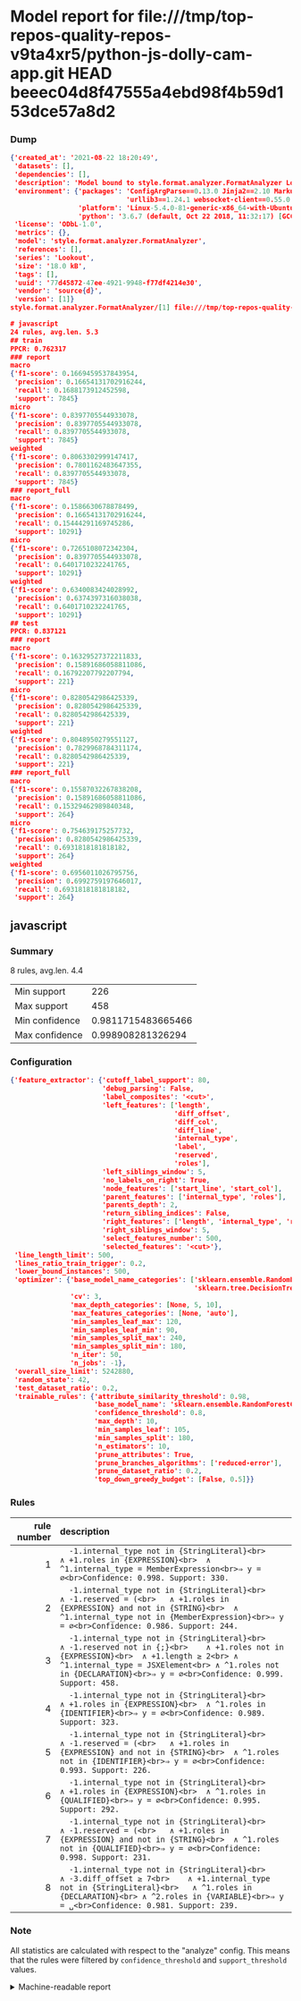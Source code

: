 # Model report for file:///tmp/top-repos-quality-repos-v9ta4xr5/python-js-dolly-cam-app.git HEAD beeec04d8f47555a4ebd98f4b59d153dce57a8d2

### Dump

```json
{'created_at': '2021-08-22 18:20:49',
 'datasets': [],
 'dependencies': [],
 'description': 'Model bound to style.format.analyzer.FormatAnalyzer Lookout analyzer.',
 'environment': {'packages': 'ConfigArgParse==0.13.0 Jinja2==2.10 MarkupSafe==1.1.1 PyStemmer==1.3.0 PyYAML==5.1 Pympler==0.5 SQLAlchemy==1.2.10 SQLAlchemy-Utils==0.33.3 asdf==2.3.2 bblfsh==2.12.7 boto==2.49.0 boto3==1.9.130 botocore==1.12.130 cachetools==2.0.1 certifi==2019.3.9 chardet==3.0.4 clint==0.5.1 docker==3.7.0 docker-pycreds==0.4.0 dulwich==0.19.11 grpcio==1.19.0 grpcio-tools==1.19.0 humanfriendly==4.16.1 humanize==0.5.1 idna==2.8 jmespath==0.9.4 jsonschema==2.6.0 lookout-sdk==0.4.1 lookout-sdk-ml==0.19.0 lookout-style==0.2.0 lz4==2.1.6 modelforge==0.12.1 numpy==1.16.2 packaging==19.0 pandas==0.22.0 pip==19.0.3 protobuf==3.7.0 psycopg2-binary==2.7.5 pygtrie==2.3 pyparsing==2.3.1 python-dateutil==2.8.0 python-igraph==0.7.1.post6 pytz==2019.1 requests==2.21.0 requirements-parser==0.2.0 scikit-learn==0.20.1 scikit-optimize==0.5.2 scipy==1.2.1 semantic-version==2.6.0 setuptools==40.8.0 six==1.12.0 smart-open==1.8.1 sourced-ml==0.8.2 spdx==2.5.0 stringcase==1.2.0 tabulate==0.8.2 tqdm==4.31.1 '
                             'urllib3==1.24.1 websocket-client==0.55.0 xxhash==1.3.0',
                 'platform': 'Linux-5.4.0-81-generic-x86_64-with-Ubuntu-18.04-bionic',
                 'python': '3.6.7 (default, Oct 22 2018, 11:32:17) [GCC 8.2.0]'},
 'license': 'ODbL-1.0',
 'metrics': {},
 'model': 'style.format.analyzer.FormatAnalyzer',
 'references': [],
 'series': 'Lookout',
 'size': '18.0 kB',
 'tags': [],
 'uuid': '77d45872-47ee-4921-9948-f77df4214e30',
 'vendor': 'source{d}',
 'version': [1]}
style.format.analyzer.FormatAnalyzer/[1] file:///tmp/top-repos-quality-repos-v9ta4xr5/python-js-dolly-cam-app.git beeec04d8f47555a4ebd98f4b59d153dce57a8d2

# javascript
24 rules, avg.len. 5.3
## train
PPCR: 0.762317
### report
macro
{'f1-score': 0.1669459537843954,
 'precision': 0.16654131702916244,
 'recall': 0.1688173912452598,
 'support': 7845}
micro
{'f1-score': 0.8397705544933078,
 'precision': 0.8397705544933078,
 'recall': 0.8397705544933078,
 'support': 7845}
weighted
{'f1-score': 0.8063302999147417,
 'precision': 0.7801162483647355,
 'recall': 0.8397705544933078,
 'support': 7845}
### report_full
macro
{'f1-score': 0.1586630678878499,
 'precision': 0.16654131702916244,
 'recall': 0.15444291169745286,
 'support': 10291}
micro
{'f1-score': 0.7265108072342304,
 'precision': 0.8397705544933078,
 'recall': 0.6401710232241765,
 'support': 10291}
weighted
{'f1-score': 0.6340083424028992,
 'precision': 0.6374397316038038,
 'recall': 0.6401710232241765,
 'support': 10291}
## test
PPCR: 0.837121
### report
macro
{'f1-score': 0.16329527372211833,
 'precision': 0.15891686058811086,
 'recall': 0.16792207792207794,
 'support': 221}
micro
{'f1-score': 0.8280542986425339,
 'precision': 0.8280542986425339,
 'recall': 0.8280542986425339,
 'support': 221}
weighted
{'f1-score': 0.8048950279551127,
 'precision': 0.7829968784311174,
 'recall': 0.8280542986425339,
 'support': 221}
### report_full
macro
{'f1-score': 0.15587032267838208,
 'precision': 0.15891686058811086,
 'recall': 0.15329462989840348,
 'support': 264}
micro
{'f1-score': 0.754639175257732,
 'precision': 0.8280542986425339,
 'recall': 0.6931818181818182,
 'support': 264}
weighted
{'f1-score': 0.6956011026795756,
 'precision': 0.6992759197646017,
 'recall': 0.6931818181818182,
 'support': 264}
```

## javascript
### Summary
8 rules, avg.len. 4.4

| | |
|-|-|
|Min support|226|
|Max support|458|
|Min confidence|0.9811715483665466|
|Max confidence|0.998908281326294|

### Configuration

```json
{'feature_extractor': {'cutoff_label_support': 80,
                       'debug_parsing': False,
                       'label_composites': '<cut>',
                       'left_features': ['length',
                                         'diff_offset',
                                         'diff_col',
                                         'diff_line',
                                         'internal_type',
                                         'label',
                                         'reserved',
                                         'roles'],
                       'left_siblings_window': 5,
                       'no_labels_on_right': True,
                       'node_features': ['start_line', 'start_col'],
                       'parent_features': ['internal_type', 'roles'],
                       'parents_depth': 2,
                       'return_sibling_indices': False,
                       'right_features': ['length', 'internal_type', 'reserved', 'roles'],
                       'right_siblings_window': 5,
                       'select_features_number': 500,
                       'selected_features': '<cut>'},
 'line_length_limit': 500,
 'lines_ratio_train_trigger': 0.2,
 'lower_bound_instances': 500,
 'optimizer': {'base_model_name_categories': ['sklearn.ensemble.RandomForestClassifier',
                                              'sklearn.tree.DecisionTreeClassifier'],
               'cv': 3,
               'max_depth_categories': [None, 5, 10],
               'max_features_categories': [None, 'auto'],
               'min_samples_leaf_max': 120,
               'min_samples_leaf_min': 90,
               'min_samples_split_max': 240,
               'min_samples_split_min': 180,
               'n_iter': 50,
               'n_jobs': -1},
 'overall_size_limit': 5242880,
 'random_state': 42,
 'test_dataset_ratio': 0.2,
 'trainable_rules': {'attribute_similarity_threshold': 0.98,
                     'base_model_name': 'sklearn.ensemble.RandomForestClassifier',
                     'confidence_threshold': 0.8,
                     'max_depth': 10,
                     'min_samples_leaf': 105,
                     'min_samples_split': 180,
                     'n_estimators': 10,
                     'prune_attributes': True,
                     'prune_branches_algorithms': ['reduced-error'],
                     'prune_dataset_ratio': 0.2,
                     'top_down_greedy_budget': [False, 0.5]}}
```

### Rules

| rule number | description |
|----:|:-----|
| 1 | `  -1.internal_type not in {StringLiteral}<br>	∧ +1.roles in {EXPRESSION}<br>	∧ ^1.internal_type = MemberExpression<br>⇒ y = ∅<br>Confidence: 0.998. Support: 330.` |
| 2 | `  -1.internal_type not in {StringLiteral}<br>	∧ -1.reserved = (<br>	∧ +1.roles in {EXPRESSION} and not in {STRING}<br>	∧ ^1.internal_type not in {MemberExpression}<br>⇒ y = ∅<br>Confidence: 0.986. Support: 244.` |
| 3 | `  -1.internal_type not in {StringLiteral}<br>	∧ -1.reserved not in {;}<br>	∧ +1.roles not in {EXPRESSION}<br>	∧ +1.length ≥ 2<br>	∧ ^1.internal_type = JSXElement<br>	∧ ^1.roles not in {DECLARATION}<br>⇒ y = ∅<br>Confidence: 0.999. Support: 458.` |
| 4 | `  -1.internal_type not in {StringLiteral}<br>	∧ +1.roles in {EXPRESSION}<br>	∧ ^1.roles in {IDENTIFIER}<br>⇒ y = ∅<br>Confidence: 0.989. Support: 323.` |
| 5 | `  -1.internal_type not in {StringLiteral}<br>	∧ -1.reserved = (<br>	∧ +1.roles in {EXPRESSION} and not in {STRING}<br>	∧ ^1.roles not in {IDENTIFIER}<br>⇒ y = ∅<br>Confidence: 0.993. Support: 226.` |
| 6 | `  -1.internal_type not in {StringLiteral}<br>	∧ +1.roles in {EXPRESSION}<br>	∧ ^1.roles in {QUALIFIED}<br>⇒ y = ∅<br>Confidence: 0.995. Support: 292.` |
| 7 | `  -1.internal_type not in {StringLiteral}<br>	∧ -1.reserved = (<br>	∧ +1.roles in {EXPRESSION} and not in {STRING}<br>	∧ ^1.roles not in {QUALIFIED}<br>⇒ y = ∅<br>Confidence: 0.998. Support: 231.` |
| 8 | `  -1.internal_type not in {StringLiteral}<br>	∧ -3.diff_offset ≥ 7<br>	∧ +1.internal_type not in {StringLiteral}<br>	∧ ^1.roles in {DECLARATION}<br>	∧ ^2.roles in {VARIABLE}<br>⇒ y = ␣<br>Confidence: 0.981. Support: 239.` |

### Note
All statistics are calculated with respect to the "analyze" config. This means that the rules were filtered by
`confidence_threshold` and `support_threshold` values.

<details>
    <summary>Machine-readable report</summary>
```json
{"javascript": {"avg_rule_len": 4.375, "max_conf": 0.998908281326294, "max_support": 458, "min_conf": 0.9811715483665466, "min_support": 226, "num_rules": 8}}
```
</details>
